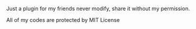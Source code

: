 Just a plugin for my friends
never modify, share it without my permission.

All of my codes are protected by MIT License
